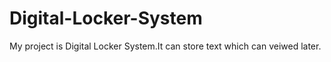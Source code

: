 # Digital-Locker-System
My project is Digital Locker System.It can store text which can veiwed later.
